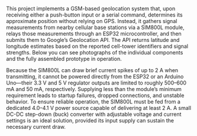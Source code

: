 This project implements a GSM-based geolocation system that, upon receiving either a push-button input or a serial command, determines its approximate position without relying on GPS. Instead, it gathers signal measurements from nearby cellular base stations via a SIM800L module, relays those measurements through an ESP32 microcontroller, and then submits them to Google’s Geolocation API. The API returns latitude and longitude estimates based on the reported cell-tower identifiers and signal strengths. Below you can see photographs of the individual components and the fully assembled prototype in operation.

Because the SIM800L can draw brief current spikes of up to 2 A when transmitting, it cannot be powered directly from the ESP32 or an Arduino Uno—their 3.3 V and 5 V regulator outputs are limited to roughly 500–600 mA and 50 mA, respectively. Supplying less than the module’s minimum requirement leads to startup failures, dropped connections, and unstable behavior. To ensure reliable operation, the SIM800L must be fed from a dedicated 4.0–4.1 V power source capable of delivering at least 2 A. A small DC-DC step-down (buck) converter with adjustable voltage and current settings is an ideal solution, provided its input supply can sustain the necessary current draw.

